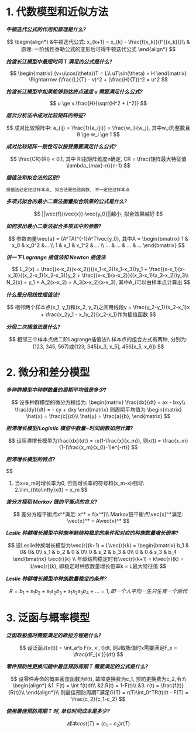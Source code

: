 # 1. 代数模型和近似方法

**_牛顿迭代公式的作用和原理是什么?_**

$$
\begin{align*}
&牛顿迭代公式: x_{k+1} = x_{k} - \frac{f(x_k)}{f'{(x_k)}}\\
&原理: 一阶线性泰勒公式的变形后可得牛顿迭代公式
\end{align*}
$$

**_抢渡长江模型中最短时间 T 满足的公式是什么?_**

$$
\begin{matrix}
(v+u\cos(\theta))T = L\\
uT\sin(\theta) = H
\end{matrix}
\Rightarrow
(\frac{L}{T} - v)^2 + (\frac{H}{T})^2 = u^2
$$

**_抢渡长江模型中如果能够到达终点速度 u 需要满足什么公式?_**

$$
u \ge v.\frac{H}{\sqrt{H^2 + L^2}}
$$

**_层次分析法中成对比较矩阵的特征?_**

$$
成对比较矩阵中: a_{ij} = \frac{1}{a_{ji}} = \frac{w_i}{w_j}, 其中w_i为整数且9 \ge w_i \ge 1
$$

**_成对比较矩阵一致性可以接受需要满足什么公式?_**

$$
\frac{CR}{RI} < 0.1, 其中 RI由矩阵维度n确定, CR = \frac{矩阵最大特征值\lambda_{max}-n}{n-1}
$$

**_插值法和拟合法的区别?_**

```
插值法必定经过样本点, 拟合法是经验函数, 不一定经过样本点
```

**_多项式拟合的最小二乘法衡量拟合效果的公式是什么?_**

$$
||\vec{f}(\vec{x})-\vec{y_0}||越小, 拟合效果越好
$$

**_如何求出最小二乘法拟合多项式中的参数?_**

$$
参数向量\vec{a}  = (A^TA)^{-1}A^T\vec{y_0}, 其中A =
\begin{bmatrix}
1 & x_0 & x_0^2 &... \\
1 & x_1 & x_1^2 & ... \\
... & ... & ... & ...
\end{bmatrix}
$$

**_讲一下 Lagrange 插值法和 Newton 插值法_**

$$
L_2(x) = \frac{(x-x_2)(x-x_2)}{(x_1-x_2)(x_1-x_3)}y_1 + \frac{(x-x_1)(x-x_3)}{(x_2-x_1)(x_2-x_3)}y_2 + \frac{(x-x_1)(x-x_2)}{(x_3-x_1)(x_3-x_2)}y_3\\
N_2(x) = y_1 + A_2(x-x_2) + A_3(x-x_2)(x-x_3), 其中A_i可以由样本点计算出
$$

**_什么是分段线性插值法?_**

$$
相邻两个样本点(x_1, y_1)和(x_2, y_2)之间用线段y = \frac{y_2-y_1}{x_2-x_1}x + \frac{x_2y_1 - x_1y_2}{x_2-x_1}作为插值函数
$$

**_分段二次插值法是什么?_**

$$
相邻三个样本点做二阶Lagrange插值法\\
样本点的组合方式有两种, 分别为: (123, 345, 567)或(123, 345[x_3, x_5], 456[x_5, x_6])
$$

# 2. 微分和差分模型

**_多种群模型中种群数量的周期平均值是多少?_**

$$
设多种群模型的微分方程组为:
\begin{matrix}
\frac{dx}{dt} = ax - bxy\\
\frac{dy}{dt} = - cy + dxy
\end{matrix}
则周期平均值为
\begin{matrix}
\hat{x} = \frac{c}{d}\\
\hat{y} = \frac{a}{b},
\end{matrix}
$$

**_阻滞增长模型/Logistic 模型中数量~时间函数如何计算?_**

$$
设阻滞增长模型为\frac{dx}{dt} = rx(1-\frac{x}{x_m}), 则x(t) = \frac{x_m}{1-(\frac{x_m}{x_0}-1)e^{-rt}}
$$

**_阻滞增长模型的特点?_**

$$
1. 当x=x_m时增长率为0, 否则增长率的符号和(x_m-x)相同\\
2.\lim_{t\to\infty}x(t) = x_m
$$

**_差分方程和 Markov 链的平衡点的含义?_**

$$
差分方程平衡点x^*满足: x^* = f(x^*)\\
Markov链平衡点\vec{x}^*满足: \vec{x}^* = A\vec{x}^*
$$

**_Leslie 种群增长模型中种族年龄结构稳定的条件和对应的种族数量增长倍率?_**

$$
设Leslie种族增长模型为\vec{r}(k+1) = L\vec{r}(k) =
\begin{bmatrix}
b_1 & 0& 0& 0\\
s_1 & b_2 & 0 & 0\\
0 & s_2 & b_3 & 0\\
0 & 0 & s_3 & b_4
\end{bmatrix} \vec{r}(k)
\\ 年龄结构稳定时有\vec{r}(k+1) = k\vec{r}(k) = L\vec{r}(k), 即稳定时种族数量增长倍率k = L最大特征值
$$

**_Leslie 种群增长模型中种族数量稳定的条件?_**

$$
R = b_1 + s_1b_2 + s_1s_2b_3 + s_1s_2s_3b_4 + ... = 1, 即一个人平均一生只生育一个后代
$$

# 3. 泛函与概率模型

**_泛函取极值时需要满足的欧拉方程是什么?_**

$$
设泛函J(x(t)) = \int_a^b F(x, x', t)dt, 则J取极值时x需要满足F_x = \frac{dF_{x'}}{dt}
$$

**_零件预防性更换问题中最佳预防周期 T 需要满足的公式是什么?_**

$$
设零件寿命的概率密度函数为f(t), 故障更换费为c_1,  预防更换费为c_2,令:\\
\begin{align*}
&1. F(t) = \int f(t)dt\\
&2.R(t) = 1-F(t)\\
&3. r(t) = \frac{f(t)}{R(t)}\\
\end{align*}\\
则最佳预防周期T满足G(T) = r(T)\int_0^TR(t)dt - F(T) = \frac{c_2}{c_1-c_2}
$$

**_使用最佳预防周期 T 时, 单位时间成本是多少?_**

$$
成本cost(T) = (c_1-c_2)r(T)
$$
